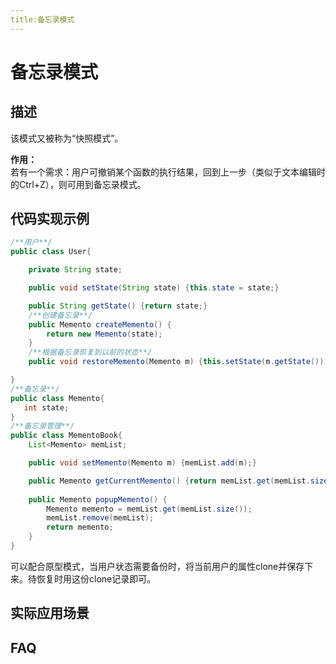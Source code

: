 ```yaml
---
title:备忘录模式
---
```


# 备忘录模式

## 描述

该模式又被称为“快照模式”。

**作用：**  
若有一个需求：用户可撤销某个函数的执行结果，回到上一步（类似于文本编辑时的Ctrl+Z），则可用到备忘录模式。

## 代码实现示例
```java
/**用户**/
public class User{

    private String state;

    public void setState(String state) {this.state = state;}

    public String getState() {return state;}
    /**创建备忘录**/
    public Memento createMemento() {
        return new Memento(state);
    }
    /**根据备忘录恢复到以前的状态**/
    public void restoreMemento(Memento m) {this.setState(m.getState());}

}
/**备忘录**/
public class Memento{
   int state;
}
/**备忘录管理**/
public class MementoBook{
    List<Memento> memList;

    public void setMemento(Memento m) {memList.add(m);}

    public Memento getCurrentMemento() {return memList.get(memList.size());}
    
    public Memento popupMemento() {
        Memento memento = memList.get(memList.size());
        memList.remove(memList);
        return memento;
    }
}

```
可以配合原型模式，当用户状态需要备份时，将当前用户的属性clone并保存下来。待恢复时用这份clone记录即可。
## 实际应用场景

## FAQ